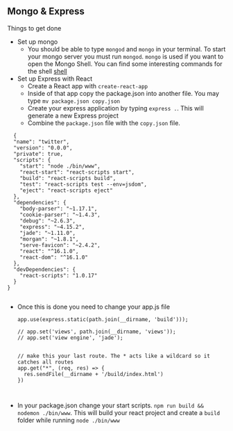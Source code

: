 ## Mongo & Express

Things to get done 
* Set up mongo
  - You should be able to type `mongod` and `mongo` in your terminal. To start your mongo server you must run `mongod`. `mongo` is used if you want to open the Mongo Shell. You can find some interesting commands for the shell [shell](https://docs.mongodb.com/manual/reference/mongo-shell/)
* Set up Express with React
  * Create a React app with `create-react-app`
  * Inside of that app copy the package.json into another file. You may type `mv package.json copy.json`
  * Create your express application by typing `express .`. This will generate a new Express project
  * Combine the `package.json` file with the `copy.json` file.
```
  {
  "name": "twitter",
  "version": "0.0.0",
  "private": true,
  "scripts": {
    "start": "node ./bin/www",
    "react-start": "react-scripts start",
    "build": "react-scripts build",
    "test": "react-scripts test --env=jsdom",
    "eject": "react-scripts eject"
  },
  "dependencies": {
    "body-parser": "~1.17.1",
    "cookie-parser": "~1.4.3",
    "debug": "~2.6.3",
    "express": "~4.15.2",
    "jade": "~1.11.0",
    "morgan": "~1.8.1",
    "serve-favicon": "~2.4.2",
    "react": "^16.1.0",
    "react-dom": "^16.1.0"
  },
  "devDependencies": {
    "react-scripts": "1.0.17"
  }
}


```
  * Once this is done you need to change your app.js file
    ```
    app.use(express.static(path.join(__dirname, 'build')));
    
    // app.set('views', path.join(__dirname, 'views'));
    // app.set('view engine', 'jade');
    
    
    // make this your last route. The * acts like a wildcard so it catches all routes
    app.get("*", (req, res) => {
      res.sendFile(__dirname + '/build/index.html')
    })

    
    
    ```
    
    
  * In your package.json change your start scripts. `npm run build && nodemon ./bin/www`. This will build your react project and create a `build` folder while running `node ./bin/www`
    

